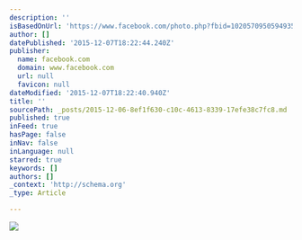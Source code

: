 ```yaml
---
description: ''
isBasedOnUrl: 'https://www.facebook.com/photo.php?fbid=10205709505949359&set=t.100003272439700&type=3&theater'
author: []
datePublished: '2015-12-07T18:22:44.240Z'
publisher:
  name: facebook.com
  domain: www.facebook.com
  url: null
  favicon: null
dateModified: '2015-12-07T18:22:40.940Z'
title: ''
sourcePath: _posts/2015-12-06-8ef1f630-c10c-4613-8339-17efe38c7fc8.md
published: true
inFeed: true
hasPage: false
inNav: false
inLanguage: null
starred: true
keywords: []
authors: []
_context: 'http://schema.org'
_type: Article

---
```

![](https://scontent-arn2-1.xx.fbcdn.net/hphotos-xat1/v/t1.0-9/11148329_10205709505949359_5692497302471017786_n.jpg?oh=ef3a83e2320801d2651690584de7db07&oe=56DDF6A8)